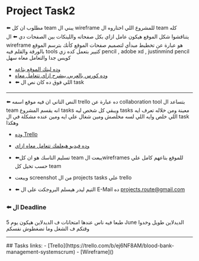 # Project Task2 
⬅️ مطلوب ان كل team يبني ال wireframe للمشروع اللي اختاروه
ال team كله يتناقشوا شكل الموقع هيكون عامل ازاي بكل صفحاته واللينكات بين الصفحات دي
⬅️ ال wireframe هو عبارة عن تخطيط مبدأي لتصميم صفحات الموقع كأنك بترسم الموقع بالورقة والقلم
فيه tools كتيير بتعمل كده زي
pencil , adobe xd , justinmind
pencil كويس جدا والتعامل معاه سهل 
- [وده لينك الموقع بتاعه](https://pencil.evolus.vn/)
- [وده كورس بالعربي بيشرح ازاي تتعامل معاه](https://goo.gl/hDSpuU)
- ⬅️ اللي فوق ده كان نص ال task
<hr>

⬅️ النص التاني ان فيه موقع اسمه trello ده عبارة عن collaboration tool بتساعد ال team انه يقسم المشروع tasks ويبقي كل شخص ليه tasks معينة ومن خلاله تعرف ايه اللي 
خلص وايه اللي لسه مخلصش ومين شغال علي ايه ومين عنده مشكلة في ال task وهكذا
- [وده Trello]( https://trello.com/)
- [وده فيديو هيعلمك تتعامل معاه ازاي](https://www.youtube.com/watch?v=N3PgO0JjIbI)

- ⬅️تسليم التاسك هو ان كل team يبعت الwireframes للموقع بتاعهم كامل علي حسب تخيل كل team
- ويبعت screenshot من ال projects tasks علي trello
- ⬅️ التيم ليدر هيسلم البروجكت على ال E-Mail ده projects.route@gmail.com
### ⬅️ ال Deadline 
طبعا فيه ناس عندها امتحانات ف الديدلاين هيكون يوم 5 June 
الديدلاين طويل وخدوا وقتكم ف الشغل وما تضغطوش نفسكم
<hr>
## Tasks links:
- [Trello](https://trello.com/b/ej6NF8AM/blood-bank-management-systemscrum)
- [Wireframe]()
